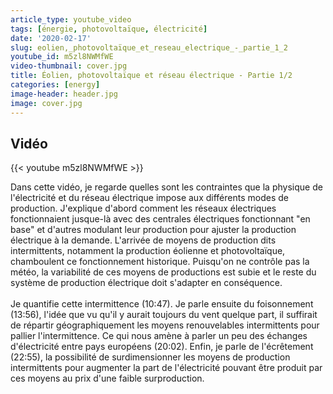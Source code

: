 ```yaml
---
article_type: youtube_video
tags: [énergie, photovoltaïque, électricité]
date: '2020-02-17'
slug: eolien,_photovoltaïque_et_reseau_electrique_-_partie_1_2
youtube_id: m5zl8NWMfWE
video-thumbnail: cover.jpg
title: Éolien, photovoltaïque et réseau électrique - Partie 1/2
categories: [energy]
image-header: header.jpg
image: cover.jpg
---
```


## Vidéo

{{< youtube m5zl8NWMfWE >}}

Dans cette vidéo, je regarde quelles sont les contraintes que la physique de l'électricité et du réseau électrique impose aux différents modes de production. J'explique d'abord comment les réseaux électriques fonctionnaient jusque-là avec des centrales électriques fonctionnant "en base" et d'autres modulant leur production pour ajuster la production électrique à la demande. L'arrivée de moyens de production dits intermittents, notamment la production éolienne et photovoltaïque, chamboulent ce fonctionnement historique. Puisqu'on ne contrôle pas la météo, la variabilité de ces moyens de productions est subie et le reste du système de production électrique doit s'adapter en conséquence.<br><br>
Je quantifie cette intermittence (10:47). Je parle ensuite du foisonnement (13:56), l'idée que vu qu'il y aurait toujours du vent quelque part, il suffirait de répartir géographiquement les moyens renouvelables intermittents pour pallier l'intermittence. Ce qui nous amène à parler un peu des échanges d'électricité entre pays européens (20:02). Enfin, je parle de l'écrêtement (22:55), la possibilité de surdimensionner les moyens de production intermittents pour augmenter la part de l'électricité pouvant être produit par ces moyens au prix d'une faible surproduction.
